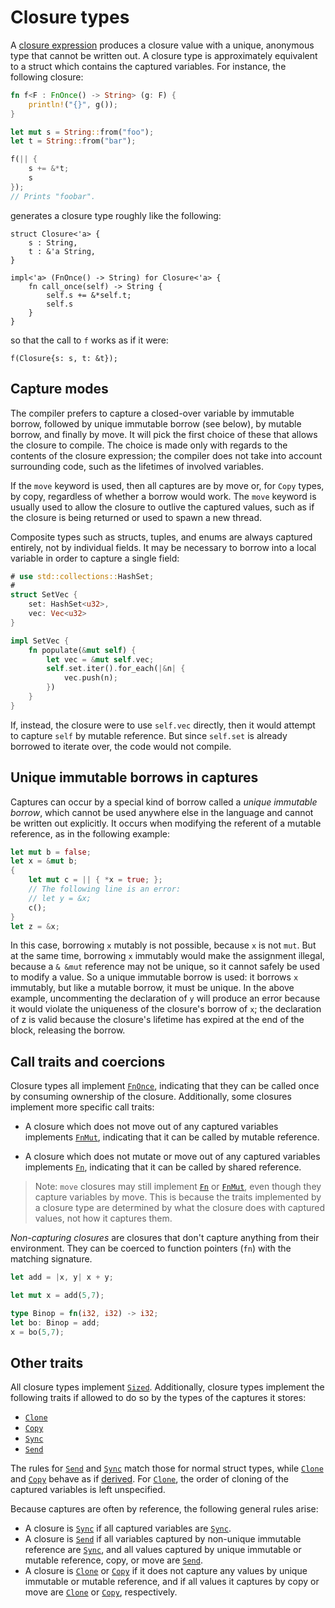 # Closure types

A [closure expression] produces a closure value with a unique, anonymous type
that cannot be written out. A closure type is approximately equivalent to a
struct which contains the captured variables. For instance, the following
closure:

```rust
fn f<F : FnOnce() -> String> (g: F) {
    println!("{}", g());
}

let mut s = String::from("foo");
let t = String::from("bar");

f(|| {
    s += &*t;
    s
});
// Prints "foobar".
```

generates a closure type roughly like the following:

```rust,ignore
struct Closure<'a> {
    s : String,
    t : &'a String,
}

impl<'a> (FnOnce() -> String) for Closure<'a> {
    fn call_once(self) -> String {
        self.s += &*self.t;
        self.s
    }
}
```

so that the call to `f` works as if it were:

```rust,ignore
f(Closure{s: s, t: &t});
```

## Capture modes

The compiler prefers to capture a closed-over variable by immutable borrow,
followed by unique immutable borrow (see below), by mutable borrow, and finally
by move. It will pick the first choice of these that allows the closure to
compile. The choice is made only with regards to the contents of the closure
expression; the compiler does not take into account surrounding code, such as
the lifetimes of involved variables.

If the `move` keyword is used, then all captures are by move or, for `Copy`
types, by copy, regardless of whether a borrow would work. The `move` keyword is
usually used to allow the closure to outlive the captured values, such as if the
closure is being returned or used to spawn a new thread.

Composite types such as structs, tuples, and enums are always captured entirely,
not by individual fields. It may be necessary to borrow into a local variable in
order to capture a single field:

```rust
# use std::collections::HashSet;
#
struct SetVec {
    set: HashSet<u32>,
    vec: Vec<u32>
}

impl SetVec {
    fn populate(&mut self) {
        let vec = &mut self.vec;
        self.set.iter().for_each(|&n| {
            vec.push(n);
        })
    }
}
```

If, instead, the closure were to use `self.vec` directly, then it would attempt
to capture `self` by mutable reference. But since `self.set` is already
borrowed to iterate over, the code would not compile.

## Unique immutable borrows in captures

Captures can occur by a special kind of borrow called a _unique immutable
borrow_, which cannot be used anywhere else in the language and cannot be
written out explicitly. It occurs when modifying the referent of a mutable
reference, as in the following example:

```rust
let mut b = false;
let x = &mut b;
{
    let mut c = || { *x = true; };
    // The following line is an error:
    // let y = &x;
    c();
}
let z = &x;
```

In this case, borrowing `x` mutably is not possible, because `x` is not `mut`.
But at the same time, borrowing `x` immutably would make the assignment illegal,
because a `& &mut` reference may not be unique, so it cannot safely be used to
modify a value. So a unique immutable borrow is used: it borrows `x` immutably,
but like a mutable borrow, it must be unique. In the above example, uncommenting
the declaration of `y` will produce an error because it would violate the
uniqueness of the closure's borrow of `x`; the declaration of z is valid because
the closure's lifetime has expired at the end of the block, releasing the borrow.

## Call traits and coercions

Closure types all implement [`FnOnce`], indicating that they can be called once
by consuming ownership of the closure. Additionally, some closures implement
more specific call traits:

* A closure which does not move out of any captured variables implements
  [`FnMut`], indicating that it can be called by mutable reference.

* A closure which does not mutate or move out of any captured variables
  implements [`Fn`], indicating that it can be called by shared reference.

> Note: `move` closures may still implement [`Fn`] or [`FnMut`], even though
> they capture variables by move. This is because the traits implemented by a
> closure type are determined by what the closure does with captured values,
> not how it captures them.

*Non-capturing closures* are closures that don't capture anything from their
environment. They can be coerced to function pointers (`fn`) with the matching
signature.

```rust
let add = |x, y| x + y;

let mut x = add(5,7);

type Binop = fn(i32, i32) -> i32;
let bo: Binop = add;
x = bo(5,7);
```

## Other traits

All closure types implement [`Sized`]. Additionally, closure types implement the
following traits if allowed to do so by the types of the captures it stores:

* [`Clone`]
* [`Copy`]
* [`Sync`]
* [`Send`]

The rules for [`Send`] and [`Sync`] match those for normal struct types, while
[`Clone`] and [`Copy`] behave as if [derived]. For [`Clone`], the order of
cloning of the captured variables is left unspecified.

Because captures are often by reference, the following general rules arise:

* A closure is [`Sync`] if all captured variables are [`Sync`].
* A closure is [`Send`] if all variables captured by non-unique immutable
  reference are [`Sync`], and all values captured by unique immutable or mutable
  reference, copy, or move are [`Send`].
* A closure is [`Clone`] or [`Copy`] if it does not capture any values by
  unique immutable or mutable reference, and if all values it captures by copy
  or move are [`Clone`] or [`Copy`], respectively.

[`Clone`]: ../special-types-and-traits.html#clone
[`Copy`]: ../special-types-and-traits.html#copy
[`FnMut`]: ../../std/ops/trait.FnMut.html
[`FnOnce`]: ../../std/ops/trait.FnOnce.html
[`Fn`]: ../../std/ops/trait.Fn.html
[`Send`]: ../special-types-and-traits.html#send
[`Sized`]: ../special-types-and-traits.html#sized
[`Sync`]: ../special-types-and-traits.html#sync
[closure expression]: ../expressions/closure-expr.html
[derived]: ../attributes.html#derive
